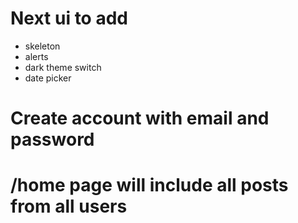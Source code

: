# Next ui to add

- skeleton
- alerts
- dark theme switch
- date picker

# Create account with email and password

# /home page will include all posts from all users

